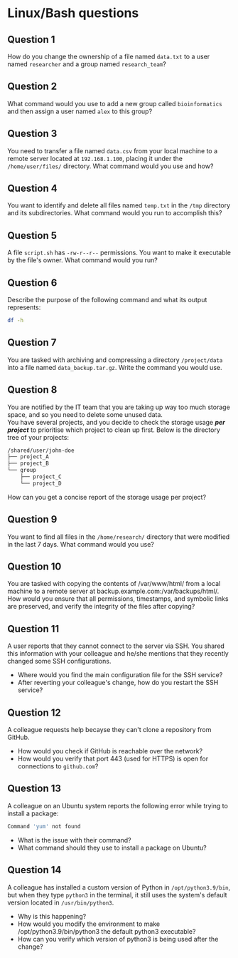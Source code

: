 # Linux/Bash questions

## Question 1
How do you change the ownership of a file named `data.txt` to a user named `researcher` and a group named `research_team`?

## Question 2
What command would you use to add a new group called `bioinformatics` and then assign a user named `alex` to this group?

## Question 3
You need to transfer a file named `data.csv` from your local machine to a remote server located at `192.168.1.100`, placing it under the `/home/user/files/` directory. What command would you use and how?

## Question 4
You want to identify and delete all files named `temp.txt` in the `/tmp` directory and its subdirectories. What command would you run to accomplish this?

## Question 5
A file `script.sh` has `-rw-r--r--` permissions. You want to make it executable by the file's owner. What command would you run?

## Question 6
Describe the purpose of the following command and what its output represents:

```bash
df -h
```

## Question 7
You are tasked with archiving and compressing a directory `/project/data` into a file named `data_backup.tar.gz`. Write the command you would use.

## Question 8
You are notified by the IT team that you are taking up way too much storage space, and so you need to delete some unused data.  
You have several projects, and you decide to check the storage usage ***per project*** to prioritise which project to clean up first. Below is the directory tree of your projects:
```bash
/shared/user/john-doe
├── project_A
├── project_B
└── group
    ├── project_C
    └── project_D
```
How can you get a concise report of the storage usage per project?


## Question 9
You want to find all files in the `/home/research/` directory that were modified in the last 7 days. What command would you use?


## Question 10
You are tasked with copying the contents of /var/www/html/ from a local machine to a remote server at backup.example.com:/var/backups/html/. How would you ensure that all permissions, timestamps, and symbolic links are preserved, and verify the integrity of the files after copying?


## Question 11
A user reports that they cannot connect to the server via SSH. You shared this information with your colleague and he/she mentions that they recently changed some SSH configurations.

- Where would you find the main configuration file for the SSH service?
- After reverting your colleague's change, how do you restart the SSH service?


## Question 12
A colleague requests help becayse they can't clone a repository from GitHub.

- How would you check if GitHub is reachable over the network?
- How would you verify that port 443 (used for HTTPS) is open for connections to `github.com`?


## Question 13
A colleague on an Ubuntu system reports the following error while trying to install a package:

```bash
Command 'yum' not found
```

- What is the issue with their command?
- What command should they use to install a package on Ubuntu?


## Question 14
A colleague has installed a custom version of Python in `/opt/python3.9/bin`, but when they type `python3` in the terminal, it still uses the system's default version located in `/usr/bin/python3`.

- Why is this happening?
- How would you modify the environment to make /opt/python3.9/bin/python3 the default python3 executable?
- How can you verify which version of python3 is being used after the change?